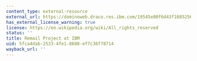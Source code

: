 ```yaml
---
content_type: external-resource
external_url: https://dominoweb.draco.res.ibm.com/19545e80f6d43f1685256dd3005ef422.html
has_external_license_warning: true
license: https://en.wikipedia.org/wiki/All_rights_reserved
status: ''
title: Remail Project at IBM
uid: 5fca4dab-2533-4fe1-8608-ef7c36f78714
wayback_url: ''
---
```

